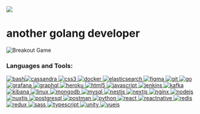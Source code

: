 <img src="https://capsule-render.vercel.app/api?type=waving&height=300&color=gradient&height=150&text=здарова">

# another golang developer

<picture>
  <source media="(prefers-color-scheme: dark)" srcset="https://raw.githubusercontent.com/anmimos/anmimos/refs/heads/github-breakout/images/breakout-dark.svg">
  <source media="(prefers-color-scheme: light)" srcset="https://raw.githubusercontent.com/anmimos/anmimos/refs/heads/github-breakout/images/breakout-light.svg">
  <img alt="Breakout Game" src="https://raw.githubusercontent.com/anmimos/anmimos/refs/heads/github-breakout/images/breakout-light.svg">
</picture>

### Languages and Tools:

 [![bash](https://www.vectorlogo.zone/logos/gnu_bash/gnu_bash-icon.svg)](https://www.gnu.org/software/bash/)[![cassandra](https://www.vectorlogo.zone/logos/apache_cassandra/apache_cassandra-icon.svg) ](https://cassandra.apache.org/)[![css3](https://raw.githubusercontent.com/devicons/devicon/master/icons/css3/css3-original-wordmark.svg) ](https://www.w3schools.com/css/)[![docker](https://raw.githubusercontent.com/devicons/devicon/master/icons/docker/docker-original-wordmark.svg) ](https://www.docker.com/)[![elasticsearch](https://www.vectorlogo.zone/logos/elastic/elastic-icon.svg) ](https://www.elastic.co)[![figma](https://www.vectorlogo.zone/logos/figma/figma-icon.svg) ](https://www.figma.com/)[![git](https://www.vectorlogo.zone/logos/git-scm/git-scm-icon.svg) ](https://git-scm.com/)[![go](https://raw.githubusercontent.com/devicons/devicon/master/icons/go/go-original.svg) ](https://golang.org)[![grafana](https://www.vectorlogo.zone/logos/grafana/grafana-icon.svg) ](https://grafana.com)[![graphql](https://www.vectorlogo.zone/logos/graphql/graphql-icon.svg) ](https://graphql.org)[![heroku](https://www.vectorlogo.zone/logos/heroku/heroku-icon.svg) ](https://heroku.com)[![html5](https://raw.githubusercontent.com/devicons/devicon/master/icons/html5/html5-original-wordmark.svg) ](https://www.w3.org/html/)[![javascript](https://raw.githubusercontent.com/devicons/devicon/master/icons/javascript/javascript-original.svg) ](https://developer.mozilla.org/en-US/docs/Web/JavaScript)[![jenkins](https://www.vectorlogo.zone/logos/jenkins/jenkins-icon.svg) ](https://www.jenkins.io)[![kafka](https://www.vectorlogo.zone/logos/apache_kafka/apache_kafka-icon.svg) ](https://kafka.apache.org/)[![kibana](https://www.vectorlogo.zone/logos/elasticco_kibana/elasticco_kibana-icon.svg) ](https://www.elastic.co/kibana)[![linux](https://raw.githubusercontent.com/devicons/devicon/master/icons/linux/linux-original.svg) ](https://www.linux.org/)[![mongodb](https://raw.githubusercontent.com/devicons/devicon/master/icons/mongodb/mongodb-original-wordmark.svg) ](https://www.mongodb.com/)[![mysql](https://raw.githubusercontent.com/devicons/devicon/master/icons/mysql/mysql-original-wordmark.svg) ](https://www.mysql.com/)[![nestjs](https://raw.githubusercontent.com/devicons/devicon/master/icons/nestjs/nestjs-original.svg) ](https://nestjs.com/)[![nextjs](https://cdn.worldvectorlogo.com/logos/nextjs-2.svg) ](https://nextjs.org/)[![nginx](https://raw.githubusercontent.com/devicons/devicon/master/icons/nginx/nginx-original.svg) ](https://www.nginx.com)[![nodejs](https://raw.githubusercontent.com/devicons/devicon/master/icons/nodejs/nodejs-original-wordmark.svg) ](https://nodejs.org)[![nuxtjs](https://www.vectorlogo.zone/logos/nuxtjs/nuxtjs-icon.svg) ](https://nuxtjs.org/)[![postgresql](https://raw.githubusercontent.com/devicons/devicon/master/icons/postgresql/postgresql-original-wordmark.svg) ](https://www.postgresql.org)[![postman](https://www.vectorlogo.zone/logos/getpostman/getpostman-icon.svg) ](https://postman.com)[![python](https://raw.githubusercontent.com/devicons/devicon/master/icons/python/python-original.svg) ](https://www.python.org)[![react](https://raw.githubusercontent.com/devicons/devicon/master/icons/react/react-original-wordmark.svg) ](https://reactjs.org/)[![reactnative](https://reactnative.dev/img/header_logo.svg) ](https://reactnative.dev/)[![redis](https://raw.githubusercontent.com/devicons/devicon/master/icons/redis/redis-original-wordmark.svg) ](https://redis.io)[![redux](https://raw.githubusercontent.com/devicons/devicon/master/icons/redux/redux-original.svg) ](https://redux.js.org)[![sass](https://raw.githubusercontent.com/devicons/devicon/master/icons/sass/sass-original.svg) ](https://sass-lang.com)[![typescript](https://raw.githubusercontent.com/devicons/devicon/master/icons/typescript/typescript-original.svg) ](https://www.typescriptlang.org/)[![unity](https://www.vectorlogo.zone/logos/unity3d/unity3d-icon.svg) ](https://unity.com/)[![vuejs](https://raw.githubusercontent.com/devicons/devicon/master/icons/vuejs/vuejs-original-wordmark.svg)](https://vuejs.org/)

